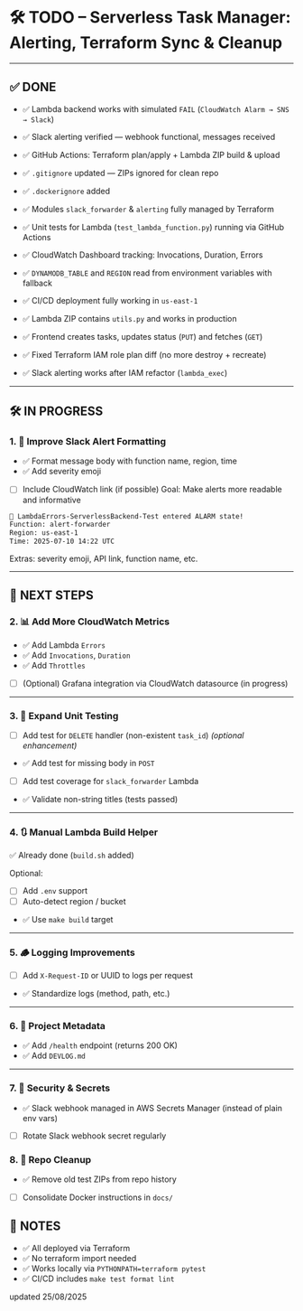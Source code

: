 # 🛠️ TODO – Serverless Task Manager: Alerting, Terraform Sync & Cleanup

---

## ✅ DONE

- ✅ Lambda backend works with simulated `FAIL` (`CloudWatch Alarm → SNS → Slack`)
- ✅ Slack alerting verified — webhook functional, messages received
- ✅ GitHub Actions: Terraform plan/apply + Lambda ZIP build & upload
- ✅ `.gitignore` updated — ZIPs ignored for clean repo
- ✅ `.dockerignore` added
- ✅ Modules `slack_forwarder` & `alerting` fully managed by Terraform
- ✅ Unit tests for Lambda (`test_lambda_function.py`) running via GitHub Actions
- ✅ CloudWatch Dashboard tracking: Invocations, Duration, Errors
- ✅ `DYNAMODB_TABLE` and `REGION` read from environment variables with fallback

- ✅ CI/CD deployment fully working in `us-east-1`
- ✅ Lambda ZIP contains `utils.py` and works in production
- ✅ Frontend creates tasks, updates status (`PUT`) and fetches (`GET`)
- ✅ Fixed Terraform IAM role plan diff (no more destroy + recreate)
- ✅ Slack alerting works after IAM refactor (`lambda_exec`)


---

## 🛠️ IN PROGRESS

### 1. 🎨 Improve Slack Alert Formatting

- ✅ Format message body with function name, region, time
- ✅ Add severity emoji
- [ ] Include CloudWatch link (if possible)
Goal: Make alerts more readable and informative

```bash
🚨 LambdaErrors-ServerlessBackend-Test entered ALARM state!
Function: alert-forwarder
Region: us-east-1
Time: 2025-07-10 14:22 UTC
```


Extras: severity emoji, API link, function name, etc.

---

## 🔁 NEXT STEPS

### 2. 📊 Add More CloudWatch Metrics

- ✅ Add Lambda `Errors`
- ✅ Add `Invocations`, `Duration`
- ✅ Add `Throttles`
- [ ] (Optional) Grafana integration via CloudWatch datasource (in progress)

---

### 3. 🧪 Expand Unit Testing

- [ ] Add test for `DELETE` handler (non-existent `task_id`) *(optional enhancement)*
- ✅ Add test for missing body in `POST`
- [ ] Add test coverage for `slack_forwarder` Lambda
- ✅ Validate non-string titles (tests passed)

---

### 4. 🔃 Manual Lambda Build Helper

✅ Already done (`build.sh` added)

Optional:
- [ ] Add `.env` support
- [ ] Auto-detect region / bucket
- ✅ Use `make build` target

---

### 5. 🪵 Logging Improvements

- [ ] Add `X-Request-ID` or UUID to logs per request
- ✅ Standardize logs (method, path, etc.)

---

### 6. 📁 Project Metadata

- ✅ Add `/health` endpoint (returns 200 OK)
- ✅ Add  `DEVLOG.md`

---

### 7. 🔐 Security & Secrets

- ✅ Slack webhook managed in AWS Secrets Manager (instead of plain env vars)
- [ ] Rotate Slack webhook secret regularly


### 8. 🧹 Repo Cleanup

- ✅ Remove old test ZIPs from repo history
- [ ] Consolidate Docker instructions in `docs/`

## 🧭 NOTES

- ✅ All deployed via Terraform
- ✅ No terraform import needed
- ✅ Works locally via `PYTHONPATH=terraform pytest`
- ✅ CI/CD includes `make test format lint`


updated 25/08/2025